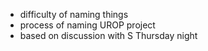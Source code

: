 * difficulty of naming things
* process of naming UROP project
* based on discussion with S Thursday night